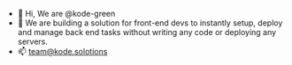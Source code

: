 - 👋 Hi, We are @kode-green
- 👀 We are building a solution for front-end devs to instantly setup, deploy and manage back end tasks without writing any code or deploying any servers.
- 📫 team@kode.solotions
